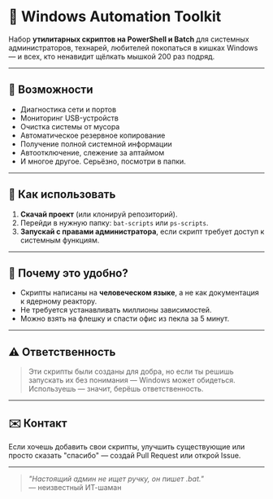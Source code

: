 # 🧰 Windows Automation Toolkit

Набор **утилитарных скриптов на PowerShell и Batch** для системных администраторов, технарей, любителей покопаться в кишках Windows — и всех, кто ненавидит щёлкать мышкой 200 раз подряд.

---

## 🚀 Возможности

- Диагностика сети и портов
- Мониторинг USB-устройств
- Очистка системы от мусора
- Автоматическое резервное копирование
- Получение полной системной информации
- Автоотключение, слежение за аптаймом
- И многое другое. Серьёзно, посмотри в папки.

---

## 💾 Как использовать

1. **Скачай проект** (или клонируй репозиторий).
2. Перейди в нужную папку: `bat-scripts` или `ps-scripts`.
3. **Запускай с правами администратора**, если скрипт требует доступ к системным функциям.

---

## 📌 Почему это удобно?

- Скрипты написаны на **человеческом языке**, а не как документация к ядерному реактору.
- Не требуется устанавливать миллионы зависимостей.
- Можно взять на флешку и спасти офис из пекла за 5 минут.

---

## ⚠️ Ответственность

> Эти скрипты были созданы для добра, но если ты решишь запускать их без понимания — Windows может обидеться. Используешь — значит, берёшь ответственность.

---

## ✉️ Контакт

Если хочешь добавить свои скрипты, улучшить существующие или просто сказать "спасибо" — создай Pull Request или открой Issue.

---

> _"Настоящий админ не ищет ручку, он пишет .bat."_  
— неизвестный ИТ-шаман 


